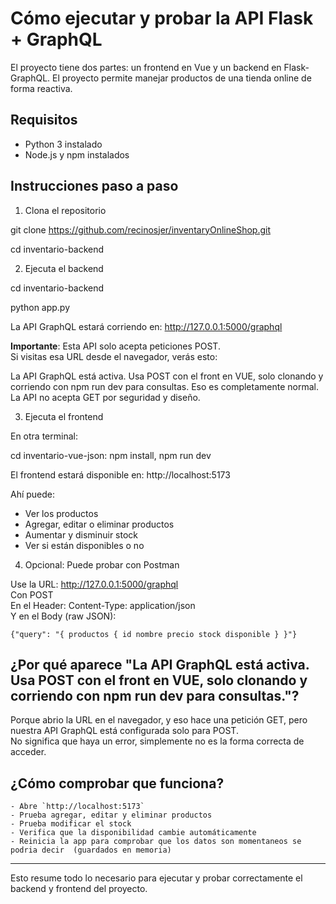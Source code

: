 # Cómo ejecutar y probar la API Flask + GraphQL

El proyecto tiene dos partes: un frontend en Vue y un backend en Flask-GraphQL. El proyecto permite manejar productos de una tienda online de forma reactiva.

## Requisitos

- Python 3 instalado
- Node.js y npm instalados


## Instrucciones paso a paso

1. Clona el repositorio

git clone https://github.com/recinosjer/inventaryOnlineShop.git

cd inventario-backend

2. Ejecuta el backend

cd inventario-backend

python app.py

La API GraphQL estará corriendo en:
http://127.0.0.1:5000/graphql

**Importante**: Esta API solo acepta peticiones POST.  
Si visitas esa URL desde el navegador, verás esto:

La API GraphQL está activa. Usa POST con el front en VUE, solo clonando y corriendo con npm run dev para consultas.
Eso es completamente normal. La API no acepta GET por seguridad y diseño.

3. Ejecuta el frontend

En otra terminal:

cd inventario-vue-json:
npm install,
npm run dev

El frontend estará disponible en:
http://localhost:5173

Ahí puede:

- Ver los productos
- Agregar, editar o eliminar productos
- Aumentar y disminuir stock
- Ver si están disponibles o no

4. Opcional: Puede probar con Postman

Use la URL: http://127.0.0.1:5000/graphql  
Con POST  
En el Header: Content-Type: application/json  
Y en el Body (raw JSON):
```
{"query": "{ productos { id nombre precio stock disponible } }"}
```
## ¿Por qué aparece "La API GraphQL está activa. Usa POST con el front en VUE, solo clonando y corriendo con npm run dev para consultas."?

Porque abrio la URL en el navegador, y eso hace una petición GET, pero nuestra API GraphQL está configurada solo para POST.  
No significa que haya un error, simplemente no es la forma correcta de acceder.

## ¿Cómo comprobar que funciona?


``` 
- Abre `http://localhost:5173`
- Prueba agregar, editar y eliminar productos
- Prueba modificar el stock
- Verifica que la disponibilidad cambie automáticamente
- Reinicia la app para comprobar que los datos son momentaneos se podria decir  (guardados en memoria)
```
---

Esto resume todo lo necesario para ejecutar y probar correctamente el backend y frontend del proyecto.
